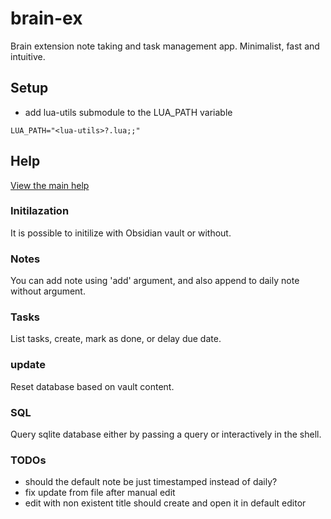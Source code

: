 # brain-ex
Brain extension note taking and task management app. Minimalist, fast and intuitive.

## Setup

* add lua-utils submodule to the LUA_PATH variable
```
LUA_PATH="<lua-utils>?.lua;;"
```

## Help
[View the main help](src/main_help.txt)

### Initilazation
It is possible to initilize with Obsidian vault or without.

### Notes
You can add note using 'add' argument, and also append to daily note without argument.

### Tasks
List tasks, create, mark as done, or delay due date.

### update
Reset database based on vault content.

### SQL
Query sqlite database either by passing a query or interactively in the shell.


### TODOs
- should the default note be just timestamped instead of daily?
- fix update from file after manual edit
- edit with non existent title should create and open it in default editor
